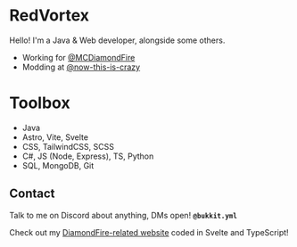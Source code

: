 # RedVortex
Hello! I'm a Java & Web developer, alongside some others.
* Working for [@MCDiamondFire](https://github.com/MCDiamondFire/)
* Modding at [@now-this-is-crazy](https://github.com/Now-this-is-crazy/)
# Toolbox
* Java
* Astro, Vite, Svelte
* CSS, TailwindCSS, SCSS
* C#, JS (Node, Express), TS, Python
* SQL, MongoDB, Git
## Contact
Talk to me on Discord about anything, DMs open! **`@bukkit.yml`**

Check out my [DiamondFire-related website](https://red.dfonline.dev/) coded in Svelte and TypeScript!
